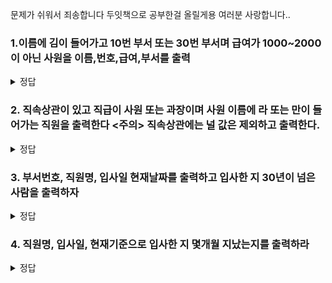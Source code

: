 문제가 쉬워서 죄송합니다 두잇책으로 공부한걸 올릴게용 여러분 사랑합니다..

<h3>1.이름에 김이 들어가고 10번 부서 또는 30번 부서며 급여가 1000~2000이 아닌 사원을 이름,번호,급여,부서를 출력 </h3>

<details>
   <summary> 정답 </summary>
   <div markdown= "1">
   <img width="297" alt="1111" src="https://user-images.githubusercontent.com/61142803/123217178-43901180-d505-11eb-9cc8-6819a67867ec.PNG">

   
   </div>
   </details>
   
<h3>2. 직속상관이 있고 직급이 사원 또는 과장이며 사원 이름에 라 또는 만이 들어가는 직원을 출력한다 <주의> 직속상관에는 널 값은 제외하고 출력한다. </h3>   
   <details>
   <summary> 정답 </summary>
   <div markdown= "1">
     <img width="329" alt="222" src="https://user-images.githubusercontent.com/61142803/123217404-7fc37200-d505-11eb-9123-d0b99b78e769.PNG">

   </div>
   </details>
  
  <h3>3. 부서번호, 직원명, 입사일 현재날짜를 출력하고 입사한 지 30년이 넘은 사람을 출력하자  </h3> 
   
   <details>
   <summary> 정답 </summary>
   <div markdown= "1">
<img width="173" alt="33" src="https://user-images.githubusercontent.com/61142803/123217567-aa152f80-d505-11eb-8665-7a352c9c7ba6.PNG">

   </div>
   </details>
   
   <h3>4. 직원명, 입사일, 현재기준으로 입사한 지 몇개월 지났는지를 출력하라</h3> 
   <details>
   <summary> 정답 </summary>
   <div markdown= "1">
![image](https://user-images.githubusercontent.com/61142803/123218770-15abcc80-d507-11eb-9c7f-e10b148bb2d6.png)



   </div>
   </details>
